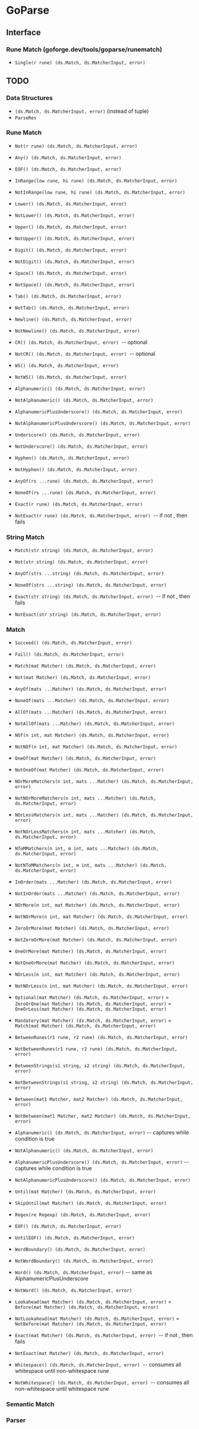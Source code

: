 # GoParse

## Interface

### Rune Match (goforge.dev/tools/goparse/runematch)
- `Single(r rune) (ds.Match, ds.MatcherInput, error)`

## TODO

### Data Structures

- `(ds.Match, ds.MatcherInput, error)` (instead of tuple)
- `ParseRes`

### Rune Match
- `Not(r rune) (ds.Match, ds.MatcherInput, error)`

- `Any() (ds.Match, ds.MatcherInput, error)`
- `EOF() (ds.Match, ds.MatcherInput, error)`

- `InRange(low rune, hi rune) (ds.Match, ds.MatcherInput, error)`
- `NotInRange(low rune, hi rune) (ds.Match, ds.MatcherInput, error)`

- `Lower() (ds.Match, ds.MatcherInput, error)`
- `NotLower() (ds.Match, ds.MatcherInput, error)`

- `Upper() (ds.Match, ds.MatcherInput, error)`
- `NotUpper() (ds.Match, ds.MatcherInput, error)`

- `Digit() (ds.Match, ds.MatcherInput, error)`
- `NotDigit() (ds.Match, ds.MatcherInput, error)`

- `Space() (ds.Match, ds.MatcherInput, error)`
- `NotSpace() (ds.Match, ds.MatcherInput, error)`

- `Tab() (ds.Match, ds.MatcherInput, error)`
- `NotTab() (ds.Match, ds.MatcherInput, error)`

- `Newline() (ds.Match, ds.MatcherInput, error)`
- `NotNewline() (ds.Match, ds.MatcherInput, error)`

- `CR() (ds.Match, ds.MatcherInput, error) `-- optional
- `NotCR() (ds.Match, ds.MatcherInput, error) `-- optional

- `WS() (ds.Match, ds.MatcherInput, error)`
- `NotWS() (ds.Match, ds.MatcherInput, error)`

- `Alphanumeric() (ds.Match, ds.MatcherInput, error)`
- `NotAlphanumeric() (ds.Match, ds.MatcherInput, error)`

- `AlphanumericPlusUnderscore() (ds.Match, ds.MatcherInput, error)`
- `NotAlphanumericPlusUnderscore() (ds.Match, ds.MatcherInput, error)`

- `Underscore() (ds.Match, ds.MatcherInput, error)`
- `NotUnderscore() (ds.Match, ds.MatcherInput, error)`

- `Hyphen() (ds.Match, ds.MatcherInput, error)`
- `NotHyphen() (ds.Match, ds.MatcherInput, error)`

- `AnyOf(rs ...rune) (ds.Match, ds.MatcherInput, error)`
- `NoneOf(rs ...rune) (ds.Match, ds.MatcherInput, error)`

- `Exact(r rune) (ds.Match, ds.MatcherInput, error)`
- `NotExact(r rune) (ds.Match, ds.MatcherInput, error) `-- if not <r> <EOF>, then fails

### String Match
- `Match(str string) (ds.Match, ds.MatcherInput, error)`
- `Not(str string) (ds.Match, ds.MatcherInput, error)`

- `AnyOf(strs ...string) (ds.Match, ds.MatcherInput, error)`
- `NoneOf(strs ...string) (ds.Match, ds.MatcherInput, error)`

- `Exact(str string) (ds.Match, ds.MatcherInput, error) `-- if not <str> <EOF>, then fails
- `NotExact(str string) (ds.Match, ds.MatcherInput, error)`

### Match
- `Succeed() (ds.Match, ds.MatcherInput, error)`
- `Fail() (ds.Match, ds.MatcherInput, error)`

- `Match(mat Matcher) (ds.Match, ds.MatcherInput, error)`
- `Not(mat Matcher) (ds.Match, ds.MatcherInput, error)`

- `AnyOf(mats ...Matcher) (ds.Match, ds.MatcherInput, error)`
- `NoneOf(mats ...Matcher) (ds.Match, ds.MatcherInput, error)`

- `AllOf(mats ...Matcher) (ds.Match, ds.MatcherInput, error)`
- `NotAllOf(mats ...Matcher) (ds.Match, ds.MatcherInput, error)`

- `NOf(n int, mat Matcher) (ds.Match, ds.MatcherInput, error)`
- `NotNOf(n int, mat Matcher) (ds.Match, ds.MatcherInput, error)`

- `OneOf(mat Matcher) (ds.Match, ds.MatcherInput, error)`
- `NotOneOf(mat Matcher) (ds.Match, ds.MatcherInput, error)`

- `NOrMoreMatchers(n int, mats ...Matcher) (ds.Match, ds.MatcherInput, error)`
- `NotNOrMoreMatchers(n int, mats ...Matcher) (ds.Match, ds.MatcherInput, error)`

- `NOrLessMatchers(n int, mats ...Matcher) (ds.Match, ds.MatcherInput, error)`
- `NotNOrLessMatchers(n int, mats ...Matcher) (ds.Match, ds.MatcherInput, error)`

- `NToMMatchers(n int, m int, mats ...Matcher) (ds.Match, ds.MatcherInput, error)`
- `NotNToMMatchers(n int, m int, mats ...Matcher) (ds.Match, ds.MatcherInput, error)`

- `InOrder(mats ...Matcher) (ds.Match, ds.MatcherInput, error)`
- `NotInOrder(mats ...Matcher) (ds.Match, ds.MatcherInput, error)`

- `NOrMore(n int, mat Matcher) (ds.Match, ds.MatcherInput, error)`
- `NotNOrMore(n int, mat Matcher) (ds.Match, ds.MatcherInput, error)`

- `ZeroOrMore(mat Matcher) (ds.Match, ds.MatcherInput, error)`
- `NotZeroOrMore(mat Matcher) (ds.Match, ds.MatcherInput, error)`

- `OneOrMore(mat Matcher) (ds.Match, ds.MatcherInput, error)`
- `NotOneOrMore(mat Matcher) (ds.Match, ds.MatcherInput, error)`

- `NOrLess(n int, mat Matcher) (ds.Match, ds.MatcherInput, error)`
- `NotNOrLess(n int, mat Matcher) (ds.Match, ds.MatcherInput, error)`

- `Optional(mat Matcher) (ds.Match, ds.MatcherInput, error)` = `ZeroOrOne(mat Matcher) (ds.Match, ds.MatcherInput, error)` = `OneOrLess(mat Matcher) (ds.Match, ds.MatcherInput, error)`
- `Mandatory(mat Matcher) (ds.Match, ds.MatcherInput, error)` = `Match(mat Matcher) (ds.Match, ds.MatcherInput, error)`

- `BetweenRunes(r1 rune, r2 rune) (ds.Match, ds.MatcherInput, error)`
- `NotBetweenRunes(r1 rune, r2 rune) (ds.Match, ds.MatcherInput, error)`

- `BetweenStrings(s1 string, s2 string) (ds.Match, ds.MatcherInput, error)`
- `NotBetweenStrings(s1 string, s2 string) (ds.Match, ds.MatcherInput, error)`

- `Between(mat1 Matcher, mat2 Matcher) (ds.Match, ds.MatcherInput, error)`
- `NotBetween(mat1 Matcher, mat2 Matcher) (ds.Match, ds.MatcherInput, error)`

- `Alphanumeric() (ds.Match, ds.MatcherInput, error)` -- captures while condition is true
- `NotAlphanumeric() (ds.Match, ds.MatcherInput, error)`

- `AlphanumericPlusUnderscore() (ds.Match, ds.MatcherInput, error)` -- captures while condition is true
- `NotAlphanumericPlusUnderscore() (ds.Match, ds.MatcherInput, error)`

- `Until(mat Matcher) (ds.Match, ds.MatcherInput, error)`
- `SkipUntil(mat Matcher) (ds.Match, ds.MatcherInput, error)`

- `Regex(re Regexp) (ds.Match, ds.MatcherInput, error)`

- `EOF() (ds.Match, ds.MatcherInput, error)`
- `UntilEOF() (ds.Match, ds.MatcherInput, error)`

- `WordBoundary() (ds.Match, ds.MatcherInput, error)`
- `NotWordBoundary() (ds.Match, ds.MatcherInput, error)`

- `Word() (ds.Match, ds.MatcherInput, error)` -- same as AlphanumericPlusUnderscore
- `NotWord() (ds.Match, ds.MatcherInput, error)`

- `Lookahead(mat Matcher) (ds.Match, ds.MatcherInput, error)` = `Before(mat Matcher) (ds.Match, ds.MatcherInput, error)`
- `NotLookahead(mat Matcher) (ds.Match, ds.MatcherInput, error)` = `NotBefore(mat Matcher) (ds.Match, ds.MatcherInput, error)`

- `Exact(mat Matcher) (ds.Match, ds.MatcherInput, error) `-- if not <mat> <EOF>, then fails
- `NotExact(mat Matcher) (ds.Match, ds.MatcherInput, error)`

- `Whitespace() (ds.Match, ds.MatcherInput, error) `-- consumes all whitespace until non-whitespace rune
- `NotWhitespace() (ds.Match, ds.MatcherInput, error) `-- consumes all non-whitespace until whitespace rune

### Semantic Match

### Parser


